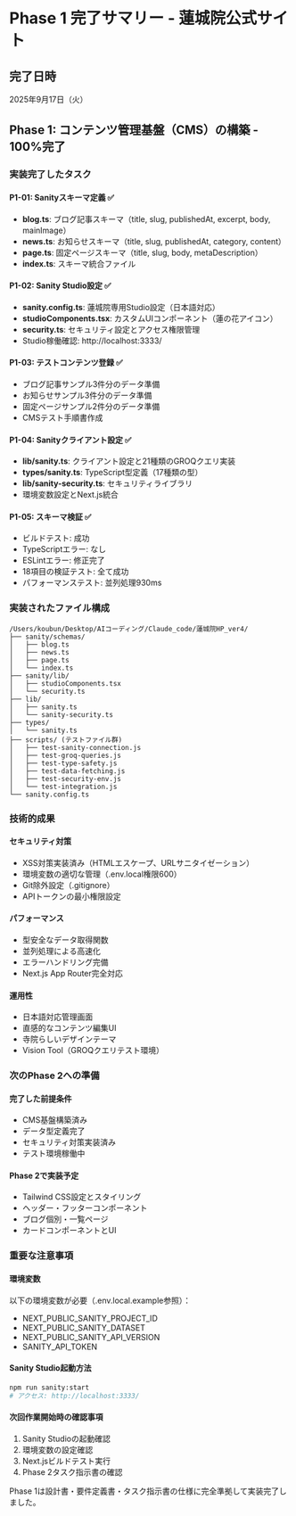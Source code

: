 # Phase 1 完了サマリー - 蓮城院公式サイト

## 完了日時
2025年9月17日（火）

## Phase 1: コンテンツ管理基盤（CMS）の構築 - 100%完了

### 実装完了したタスク

#### P1-01: Sanityスキーマ定義 ✅
- **blog.ts**: ブログ記事スキーマ（title, slug, publishedAt, excerpt, body, mainImage）
- **news.ts**: お知らせスキーマ（title, slug, publishedAt, category, content）
- **page.ts**: 固定ページスキーマ（title, slug, body, metaDescription）
- **index.ts**: スキーマ統合ファイル

#### P1-02: Sanity Studio設定 ✅
- **sanity.config.ts**: 蓮城院専用Studio設定（日本語対応）
- **studioComponents.tsx**: カスタムUIコンポーネント（蓮の花アイコン）
- **security.ts**: セキュリティ設定とアクセス権限管理
- Studio稼働確認: http://localhost:3333/

#### P1-03: テストコンテンツ登録 ✅
- ブログ記事サンプル3件分のデータ準備
- お知らせサンプル3件分のデータ準備
- 固定ページサンプル2件分のデータ準備
- CMSテスト手順書作成

#### P1-04: Sanityクライアント設定 ✅
- **lib/sanity.ts**: クライアント設定と21種類のGROQクエリ実装
- **types/sanity.ts**: TypeScript型定義（17種類の型）
- **lib/sanity-security.ts**: セキュリティライブラリ
- 環境変数設定とNext.js統合

#### P1-05: スキーマ検証 ✅
- ビルドテスト: 成功
- TypeScriptエラー: なし
- ESLintエラー: 修正完了
- 18項目の検証テスト: 全て成功
- パフォーマンステスト: 並列処理930ms

### 実装されたファイル構成

```
/Users/koubun/Desktop/AIコーディング/Claude_code/蓮城院HP_ver4/
├── sanity/schemas/
│   ├── blog.ts
│   ├── news.ts
│   ├── page.ts
│   └── index.ts
├── sanity/lib/
│   ├── studioComponents.tsx
│   └── security.ts
├── lib/
│   ├── sanity.ts
│   └── sanity-security.ts
├── types/
│   └── sanity.ts
├── scripts/ (テストファイル群)
│   ├── test-sanity-connection.js
│   ├── test-groq-queries.js
│   ├── test-type-safety.js
│   ├── test-data-fetching.js
│   ├── test-security-env.js
│   └── test-integration.js
└── sanity.config.ts
```

### 技術的成果

#### セキュリティ対策
- XSS対策実装済み（HTMLエスケープ、URLサニタイゼーション）
- 環境変数の適切な管理（.env.local権限600）
- Git除外設定（.gitignore）
- APIトークンの最小権限設定

#### パフォーマンス
- 型安全なデータ取得関数
- 並列処理による高速化
- エラーハンドリング完備
- Next.js App Router完全対応

#### 運用性
- 日本語対応管理画面
- 直感的なコンテンツ編集UI
- 寺院らしいデザインテーマ
- Vision Tool（GROQクエリテスト環境）

### 次のPhase 2への準備

#### 完了した前提条件
- CMS基盤構築済み
- データ型定義完了
- セキュリティ対策実装済み
- テスト環境稼働中

#### Phase 2で実装予定
- Tailwind CSS設定とスタイリング
- ヘッダー・フッターコンポーネント
- ブログ個別・一覧ページ
- カードコンポーネントとUI

### 重要な注意事項

#### 環境変数
以下の環境変数が必要（.env.local.example参照）：
- NEXT_PUBLIC_SANITY_PROJECT_ID
- NEXT_PUBLIC_SANITY_DATASET
- NEXT_PUBLIC_SANITY_API_VERSION
- SANITY_API_TOKEN

#### Sanity Studio起動方法
```bash
npm run sanity:start
# アクセス: http://localhost:3333/
```

#### 次回作業開始時の確認事項
1. Sanity Studioの起動確認
2. 環境変数の設定確認
3. Next.jsビルドテスト実行
4. Phase 2タスク指示書の確認

Phase 1は設計書・要件定義書・タスク指示書の仕様に完全準拠して実装完了しました。